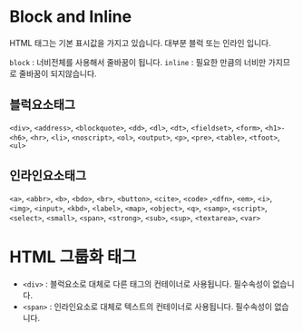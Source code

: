 # Block and Inline

HTML 태그는 기본 표시값을 가지고 있습니다. 대부분 블럭 또는 인라인 입니다.

`block` : 너비전체를 사용해서 줄바꿈이 됩니다.
`inline` : 필요한 만큼의 너비만 가지므로 줄바꿈이 되지않습니다.

## 블럭요소태그

`<div>`, `<address>`, `<blockquote>`, `<dd>`, `<dl>`, `<dt>`, `<fieldset>`, `<form>`, `<h1>-<h6>`, `<hr>`, `<li>`, `<noscript>`, `<ol>`, `<output>`, `<p>`, `<pre>`, `<table>`, `<tfoot>`, `<ul>`

## 인라인요소태그

`<a>`, `<abbr>`, `<b>`, `<bdo>`, `<br>`, `<button>`, `<cite>`, `<code>` ,`<dfn>`, `<em>`, `<i>`, `<img>`, `<input>`, `<kbd>`, `<label>`, `<map>`, `<object>`, `<q>`, `<samp>`, `<script>`, `<select>`, `<small>`, `<span>`, `<strong>`, `<sub>`, `<sup>`, `<textarea>`, `<var>`

# HTML 그룹화 태그

- `<div>` : 블럭요소로 대체로 다른 태그의 컨테이너로 사용됩니다. 필수속성이 없습니다.
- `<span>` : 인라인요소로 대체로 텍스트의 컨테이너로 사용됩니다. 필수속성이 없습니다.

